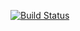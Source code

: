 [![Build Status](http://img.shields.io/travis/pikesley/Pixley.svg?style=flat-square)](https://travis-ci.org/pikesley/Pixley)
